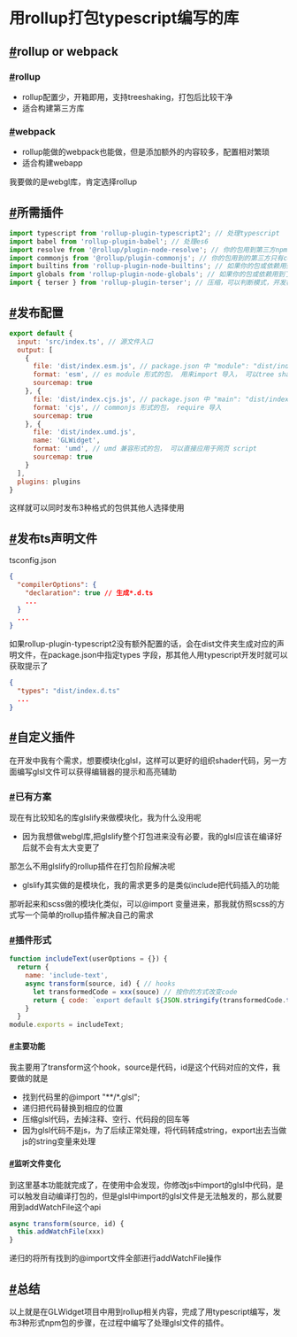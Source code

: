 # 用rollup打包typescript编写的库

## [#](https://www.philxu.cn/gl-widget-tech/rollup.html#rollup-or-webpack)rollup or webpack

### [#](https://www.philxu.cn/gl-widget-tech/rollup.html#rollup)rollup

- rollup配置少，开箱即用，支持treeshaking，打包后比较干净
- 适合构建第三方库

### [#](https://www.philxu.cn/gl-widget-tech/rollup.html#webpack)webpack

- rollup能做的webpack也能做，但是添加额外的内容较多，配置相对繁琐
- 适合构建webapp

我要做的是webgl库，肯定选择rollup

## [#](https://www.philxu.cn/gl-widget-tech/rollup.html#所需插件)所需插件

```js
import typescript from 'rollup-plugin-typescript2'; // 处理typescript
import babel from 'rollup-plugin-babel'; // 处理es6
import resolve from '@rollup/plugin-node-resolve'; // 你的包用到第三方npm包
import commonjs from '@rollup/plugin-commonjs'; // 你的包用到的第三方只有commonjs形式的包
import builtins from 'rollup-plugin-node-builtins'; // 如果你的包或依赖用到了node环境的builtins fs等
import globals from 'rollup-plugin-node-globals'; // 如果你的包或依赖用到了globals变量
import { terser } from 'rollup-plugin-terser'; // 压缩，可以判断模式，开发模式不加入到plugins
```

## [#](https://www.philxu.cn/gl-widget-tech/rollup.html#发布配置)发布配置

```js
export default {
  input: 'src/index.ts', // 源文件入口
  output: [
    {
      file: 'dist/index.esm.js', // package.json 中 "module": "dist/index.esm.js"
      format: 'esm', // es module 形式的包， 用来import 导入， 可以tree shaking
      sourcemap: true
    }, {
      file: 'dist/index.cjs.js', // package.json 中 "main": "dist/index.cjs.js",
      format: 'cjs', // commonjs 形式的包， require 导入 
      sourcemap: true
    }, {
      file: 'dist/index.umd.js',
      name: 'GLWidget',
      format: 'umd', // umd 兼容形式的包， 可以直接应用于网页 script
      sourcemap: true
    }
  ],
  plugins: plugins
}
```

这样就可以同时发布3种格式的包供其他人选择使用

## [#](https://www.philxu.cn/gl-widget-tech/rollup.html#发布ts声明文件)发布ts声明文件

tsconfig.json

```json
{
  "compilerOptions": {
    "declaration": true // 生成*.d.ts
    ...
  }
  ...
}
```

如果rollup-plugin-typescript2没有额外配置的话，会在dist文件夹生成对应的声明文件，在package.json中指定types 字段，那其他人用typescript开发时就可以获取提示了

```json
{
  "types": "dist/index.d.ts"
  ...
}
```

## [#](https://www.philxu.cn/gl-widget-tech/rollup.html#自定义插件)自定义插件

在开发中我有个需求，想要模块化glsl，这样可以更好的组织shader代码，另一方面编写glsl文件可以获得编辑器的提示和高亮辅助

### [#](https://www.philxu.cn/gl-widget-tech/rollup.html#已有方案)已有方案

现在有比较知名的库glslify来做模块化，我为什么没用呢

- 因为我想做webgl库,把glslify整个打包进来没有必要，我的glsl应该在编译好后就不会有太大变更了

那怎么不用glslify的rollup插件在打包阶段解决呢

- glslify其实做的是模块化，我的需求更多的是类似include把代码插入的功能

那听起来和scss做的模块化类似，可以@import 变量进来，那我就仿照scss的方式写一个简单的rollup插件解决自己的需求

### [#](https://www.philxu.cn/gl-widget-tech/rollup.html#插件形式)插件形式

```js
function includeText(userOptions = {}) {
  return {
    name: 'include-text',
    async transform(source, id) { // hooks
      let transformedCode = xxx(souce) // 按你的方式改变code
      return { code: `export default ${JSON.stringify(transformedCode.toString())}`, map: { mappings: '' }};
    }
  }
module.exports = includeText;
```

#### [#](https://www.philxu.cn/gl-widget-tech/rollup.html#主要功能)主要功能

我主要用了transform这个hook，source是代码，id是这个代码对应的文件，我要做的就是

- 找到代码里的@import "**/*.glsl";
- 递归把代码替换到相应的位置
- 压缩glsl代码，去掉注释、空行、代码段的回车等
- 因为glsl代码不是js，为了后续正常处理，将代码转成string，export出去当做js的string变量来处理

#### [#](https://www.philxu.cn/gl-widget-tech/rollup.html#监听文件变化)监听文件变化

到这里基本功能就完成了，在使用中会发现，你修改js中import的glsl中代码，是可以触发自动编译打包的，但是glsl中import的glsl文件是无法触发的，那么就要用到addWatchFile这个api

```js
async transform(source, id) {
  this.addWatchFile(xxx)
}
```

递归的将所有找到的@import文件全部进行addWatchFile操作

## [#](https://www.philxu.cn/gl-widget-tech/rollup.html#总结)总结

以上就是在GLWidget项目中用到rollup相关内容，完成了用typescript编写，发布3种形式npm包的步骤，在过程中编写了处理glsl文件的插件。